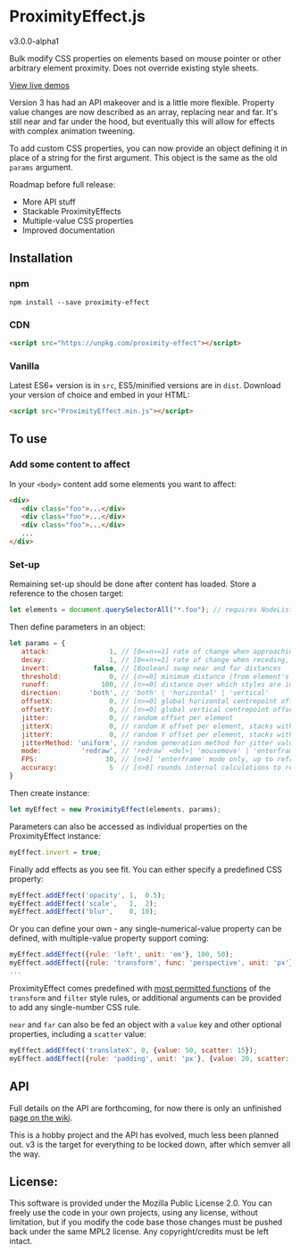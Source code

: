 # ProximityEffect.js

v3.0.0-alpha1

Bulk modify CSS properties on elements based on mouse pointer or other arbitrary element proximity. Does not override existing style sheets.

[View live demos](http://lab.adasha.com/proximity-effect)


Version 3 has had an API makeover and is a little more flexible. Property value changes are now described as an array, replacing near and far. It's still near and far under the hood, but eventually this will allow for effects with complex animation tweening.

To add custom CSS properties, you can now provide an object defining it in place of a string for the first argument. This object is the same as the old `params` argument.

Roadmap before full release:
- More API stuff
- Stackable ProximityEffects
- Multiple-value CSS properties
- Improved documentation

## Installation

### npm

```
npm install --save proximity-effect
```

### CDN
```html
<script src="https://unpkg.com/proximity-effect"></script>
```

### Vanilla
Latest ES6+ version is in `src`, ES5/minified versions are in `dist`. Download your version of choice and embed in your HTML:
```html
<script src="ProximityEffect.min.js"></script>
```

## To use


### Add some content to affect
In your `<body>` content add some elements you want to affect:
```html
<div>
   <div class="foo">...</div>
   <div class="foo">...</div>
   <div class="foo">...</div>
   ...
</div>
```

### Set-up
Remaining set-up should be done after content has loaded. Store a reference to the chosen target:
```javascript
let elements = document.querySelectorAll("*.foo"); // requires NodeList
```

Then define parameters in an object:
```javascript
let params = {
   attack:               1, // [0<=n>=1] rate of change when approaching, 1=full speed 0=no movement
   decay:                1, // [0<=n>=1] rate of change when receding, 1=full speed 0=no movement
   invert:           false, // [Boolean] swap near and far distances
   threshold:            0, // [n>=0] minimum distance (from element's mathematical centre) before effect starts
   runoff:             100, // [n>=0] distance over which styles are interpolated
   direction:       'both', // 'both' | 'horizontal' | 'vertical'
   offsetX:              0, // [n>=0] global horizontal centrepoint offset
   offsetY:              0, // [n>=0] global vertical centrepoint offset
   jitter:               0, // random offset per element
   jitterX:              0, // random X offset per element, stacks with jitter
   jitterY:              0, // random Y offset per element, stacks with jitter
   jitterMethod: 'uniform', // random generation method for jitter values
   mode:          'redraw', // 'redraw' <del>| 'mousemove' | 'enterframe'</del>
   FPS:                 30, // [n>0] 'enterframe' mode only, up to refresh rate
   accuracy:             5  // [n>0] rounds internal calculations to reduce CPU load
}
```

Then create instance:
```javascript
let myEffect = new ProximityEffect(elements, params);
```

Parameters can also be accessed as individual properties on the ProximityEffect instance:
```javascript
myEffect.invert = true;
```

Finally add effects as you see fit. You can either specify a predefined CSS property:

```javascript
myEffect.addEffect('opacity', 1,  0.5);
myEffect.addEffect('scale',   1,  2);
myEffect.addEffect('blur',    0, 10);
```

Or you can define your own - any single-numerical-value property can be defined, with multiple-value property support coming:

```javascript
myEffect.addEffect({rule: 'left', unit: 'em'}, 100, 50);
myEffect.addEffect({rule: 'transform', func: 'perspective', unit: 'px'},  100, 50);
...
```

ProximityEffect comes predefined with [most permitted functions](https://github.com/Adasha/proximity-effect/wiki/API-reference#supported-effects) of the `transform` and `filter` style rules, or additional arguments can be provided to add any single-number CSS rule.

`near` and `far` can also be fed an object with a `value` key and other optional properties, including a `scatter` value:

```javascript
myEffect.addEffect('translateX', 0, {value: 50, scatter: 15});
myEffect.addEffect({rule: 'padding', unit: 'px'}, {value: 20, scatter: 30}, {value: 100, scatter: 50});
```

## API
Full details on the API are forthcoming, for now there is only an unfinished [page on the wiki](https://github.com/Adasha/proximity-effect/wiki/API-reference).

This is a hobby project and the API has evolved, much less been planned out. v3 is the target for everything to be locked down, after which semver all the way.


## License:

This software is provided under the Mozilla Public License 2.0. You can freely use the code in your own projects, using any license, without limitation, but if you modify the code base those changes must be pushed back under the same MPL2 license. Any copyright/credits must be left intact.
